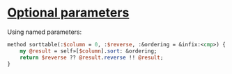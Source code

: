 [1]: http://rosettacode.org/wiki/Optional_parameters

# [Optional parameters][1]

Using named parameters:

```perl
method sorttable(:$column = 0, :$reverse, :&ordering = &infix:<cmp>) {
    my @result = self»[$column].sort: &ordering;
    return $reverse ?? @result.reverse !! @result;
}
```